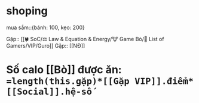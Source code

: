 # shoping
mua sắm::{bánh: 100, kẹo: 200}


Gặp:: [[🍀 SoC/⚖️ Law & Equation & Energy/🐮 Game Bò/👥 List of Gamers/VIP/Guro]]
Gặp:: [[NĐ]]

# Số calo [[Bò]] được ăn: `=length(this.gặp)*[[Gặp VIP]].điểm*[[Social]].hệ-số`
